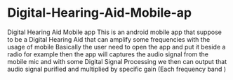# Digital-Hearing-Aid-Mobile-ap
Digital Hearing Aid Mobile app 
This is an android mobile app that suppose to be a Digital Hearing Aid that can amplify some frequencies with the usage of mobile 
Basically the user need to open the app and put it beside a radio for example then the app will captures the audio signal from the mobile mic and with some Digital Signal Processing we then can output that audio signal purified and multiplied by specific gain (Each frequency band ) 

